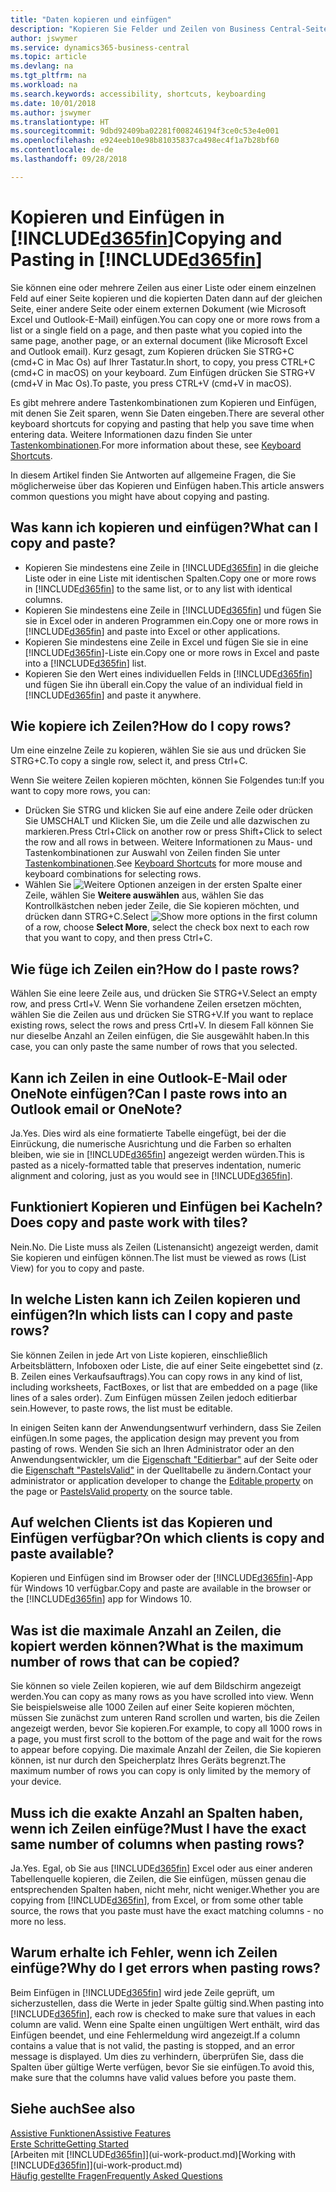 ```yaml
---
title: "Daten kopieren und einfügen"
description: "Kopieren Sie Felder und Zeilen von Business Central-Seiten und fügen Sie sie an anderer Stelle ein"
author: jswymer
ms.service: dynamics365-business-central
ms.topic: article
ms.devlang: na
ms.tgt_pltfrm: na
ms.workload: na
ms.search.keywords: accessibility, shortcuts, keyboarding
ms.date: 10/01/2018
ms.author: jswymer
ms.translationtype: HT
ms.sourcegitcommit: 9dbd92409ba02281f008246194f3ce0c53e4e001
ms.openlocfilehash: e924eeb10e98b81035837ca498ec4f1a7b28bf60
ms.contentlocale: de-de
ms.lasthandoff: 09/28/2018

---
```


# <a name="copying-and-pasting-in-included365finincludesd365finmdmd"></a><span data-ttu-id="db760-103">Kopieren und Einfügen in [!INCLUDE[d365fin](includes/d365fin_md.md)]</span><span class="sxs-lookup"><span data-stu-id="db760-103">Copying and Pasting in [!INCLUDE[d365fin](includes/d365fin_md.md)]</span></span>
<span data-ttu-id="db760-104">Sie können eine oder mehrere Zeilen aus einer Liste oder einem einzelnen Feld auf einer Seite kopieren und die kopierten Daten dann auf der gleichen Seite, einer andere Seite oder einem externen Dokument (wie Microsoft Excel und Outlook-E-Mail) einfügen.</span><span class="sxs-lookup"><span data-stu-id="db760-104">You can copy one or more rows from a list or a single field on a page, and then paste what you copied into the same page, another page, or an external document (like Microsoft Excel and Outlook email).</span></span> <span data-ttu-id="db760-105">Kurz gesagt, zum Kopieren drücken Sie STRG+C (cmd+C in Mac Os) auf Ihrer Tastatur.</span><span class="sxs-lookup"><span data-stu-id="db760-105">In short, to copy, you press CTRL+C (cmd+C in macOS) on your keyboard.</span></span> <span data-ttu-id="db760-106">Zum Einfügen drücken Sie STRG+V (cmd+V in Mac Os).</span><span class="sxs-lookup"><span data-stu-id="db760-106">To paste, you press CTRL+V (cmd+V in macOS).</span></span>

<span data-ttu-id="db760-107">Es gibt mehrere andere Tastenkombinationen zum Kopieren und Einfügen, mit denen Sie Zeit sparen, wenn Sie Daten eingeben.</span><span class="sxs-lookup"><span data-stu-id="db760-107">There are several other keyboard shortcuts for copying and pasting that help you save time when entering data.</span></span> <span data-ttu-id="db760-108">Weitere Informationen dazu finden Sie unter [Tastenkombinationen](keyboard-shortcuts.md#CopyRows).</span><span class="sxs-lookup"><span data-stu-id="db760-108">For more information about these, see [Keyboard Shortcuts](keyboard-shortcuts.md#CopyRows).</span></span>

<span data-ttu-id="db760-109">In diesem Artikel finden Sie Antworten auf allgemeine Fragen, die Sie möglicherweise über das Kopieren und Einfügen haben.</span><span class="sxs-lookup"><span data-stu-id="db760-109">This article answers common questions you might have about copying and pasting.</span></span>  

## <a name="what-can-i-copy-and-paste"></a><span data-ttu-id="db760-110">Was kann ich kopieren und einfügen?</span><span class="sxs-lookup"><span data-stu-id="db760-110">What can I copy and paste?</span></span>
-   <span data-ttu-id="db760-111">Kopieren Sie mindestens eine Zeile in [!INCLUDE[d365fin](includes/d365fin_md.md)] in die gleiche Liste oder in eine Liste mit identischen Spalten.</span><span class="sxs-lookup"><span data-stu-id="db760-111">Copy one or more rows in [!INCLUDE[d365fin](includes/d365fin_md.md)] to the same list, or to any list with identical columns.</span></span>
-   <span data-ttu-id="db760-112">Kopieren Sie mindestens eine Zeile in [!INCLUDE[d365fin](includes/d365fin_md.md)] und fügen Sie sie in Excel oder in anderen Programmen ein.</span><span class="sxs-lookup"><span data-stu-id="db760-112">Copy one or more rows in [!INCLUDE[d365fin](includes/d365fin_md.md)] and paste into Excel or other applications.</span></span>
-   <span data-ttu-id="db760-113">Kopieren Sie mindestens eine Zeile in Excel und fügen Sie sie in eine [!INCLUDE[d365fin](includes/d365fin_md.md)]-Liste ein.</span><span class="sxs-lookup"><span data-stu-id="db760-113">Copy one or more rows in Excel and paste into a [!INCLUDE[d365fin](includes/d365fin_md.md)] list.</span></span>
-   <span data-ttu-id="db760-114">Kopieren Sie den Wert eines individuellen Felds in [!INCLUDE[d365fin](includes/d365fin_md.md)] und fügen Sie ihn überall ein.</span><span class="sxs-lookup"><span data-stu-id="db760-114">Copy the value of an individual field in [!INCLUDE[d365fin](includes/d365fin_md.md)] and paste it anywhere.</span></span>

## <a name="how-do-i-copy-rows"></a><span data-ttu-id="db760-115">Wie kopiere ich Zeilen?</span><span class="sxs-lookup"><span data-stu-id="db760-115">How do I copy rows?</span></span>
<span data-ttu-id="db760-116">Um eine einzelne Zeile zu kopieren, wählen Sie sie aus und drücken Sie STRG+C.</span><span class="sxs-lookup"><span data-stu-id="db760-116">To copy a single row, select it, and press Ctrl+C.</span></span>

<span data-ttu-id="db760-117">Wenn Sie weitere Zeilen kopieren möchten, können Sie Folgendes tun:</span><span class="sxs-lookup"><span data-stu-id="db760-117">If you want to copy more rows, you can:</span></span>
-   <span data-ttu-id="db760-118">Drücken Sie STRG und klicken Sie auf eine andere Zeile oder drücken Sie UMSCHALT und Klicken Sie, um die Zeile und alle dazwischen zu markieren.</span><span class="sxs-lookup"><span data-stu-id="db760-118">Press Ctrl+Click on another row or press Shift+Click to select the row and all rows in between.</span></span> <span data-ttu-id="db760-119">Weitere Informationen zu Maus- und Tastenkombinationen zur Auswahl von Zeilen finden Sie unter [Tastenkombinationen](keyboard-shortcuts.md#CopyRows).</span><span class="sxs-lookup"><span data-stu-id="db760-119">See [Keyboard Shortcuts](keyboard-shortcuts.md#CopyRows) for more mouse and keyboard combinations for selecting rows.</span></span>
-   <span data-ttu-id="db760-120">Wählen Sie ![Weitere Optionen anzeigen](media/show-more-options-icon.png "Wietere Optionen anzeigen-Symbol") in der ersten Spalte einer Zeile, wählen Sie **Weitere auswählen** aus, wählen Sie das Kontrollkästchen neben jeder Zeile, die Sie kopieren möchten, und drücken dann STRG+C.</span><span class="sxs-lookup"><span data-stu-id="db760-120">Select ![Show more options](media/show-more-options-icon.png "Show more options icon") in the first column of a row, choose **Select More**, select the check box next to each row that you want to copy, and then press Ctrl+C.</span></span>

## <a name="how-do-i-paste-rows"></a><span data-ttu-id="db760-121">Wie füge ich Zeilen ein?</span><span class="sxs-lookup"><span data-stu-id="db760-121">How do I paste rows?</span></span>
<span data-ttu-id="db760-122">Wählen Sie eine leere Zeile aus, und drücken Sie STRG+V.</span><span class="sxs-lookup"><span data-stu-id="db760-122">Select an empty row, and press Crtl+V.</span></span> <span data-ttu-id="db760-123">Wenn Sie vorhandene Zeilen ersetzen möchten, wählen Sie die Zeilen aus und drücken Sie STRG+V.</span><span class="sxs-lookup"><span data-stu-id="db760-123">If you want to replace existing rows, select the rows and press Crtl+V.</span></span> <span data-ttu-id="db760-124">In diesem Fall können Sie nur dieselbe Anzahl an Zeilen einfügen, die Sie ausgewählt haben.</span><span class="sxs-lookup"><span data-stu-id="db760-124">In this case, you can only paste the same number of rows that you selected.</span></span>

<!-- Rows are pasted directly where your cursor is located. If you paste into an empty line, any existing subsequent lines will be moved after the pasted lines. If you paste into an existing line or lines, this will be overwritten.-->

## <a name="can-i-paste-rows-into-an-outlook-email-or-onenote"></a><span data-ttu-id="db760-125">Kann ich Zeilen in eine Outlook-E-Mail oder OneNote einfügen?</span><span class="sxs-lookup"><span data-stu-id="db760-125">Can I paste rows into an Outlook email or OneNote?</span></span>
<span data-ttu-id="db760-126">Ja.</span><span class="sxs-lookup"><span data-stu-id="db760-126">Yes.</span></span> <span data-ttu-id="db760-127">Dies wird als eine formatierte Tabelle eingefügt, bei der die Einrückung, die numerische Ausrichtung und die Farben so erhalten bleiben, wie sie in [!INCLUDE[d365fin](includes/d365fin_md.md)] angezeigt werden würden.</span><span class="sxs-lookup"><span data-stu-id="db760-127">This is pasted as a nicely-formatted table that preserves indentation, numeric alignment and coloring, just as you would see in [!INCLUDE[d365fin](includes/d365fin_md.md)].</span></span>

## <a name="does-copy-and-paste-work-with-tiles"></a><span data-ttu-id="db760-128">Funktioniert Kopieren und Einfügen bei Kacheln?</span><span class="sxs-lookup"><span data-stu-id="db760-128">Does copy and paste work with tiles?</span></span>
<span data-ttu-id="db760-129">Nein.</span><span class="sxs-lookup"><span data-stu-id="db760-129">No.</span></span> <span data-ttu-id="db760-130">Die Liste muss als Zeilen (Listenansicht) angezeigt werden, damit Sie kopieren und einfügen können.</span><span class="sxs-lookup"><span data-stu-id="db760-130">The list must be viewed as rows (List View) for you to copy and paste.</span></span>

## <a name="in-which-lists-can-i-copy-and-paste-rows"></a><span data-ttu-id="db760-131">In welche Listen kann ich Zeilen kopieren und einfügen?</span><span class="sxs-lookup"><span data-stu-id="db760-131">In which lists can I copy and paste rows?</span></span>
<span data-ttu-id="db760-132">Sie können Zeilen in jede Art von Liste kopieren, einschließlich Arbeitsblättern, Infoboxen oder Liste, die auf einer Seite eingebettet sind (z. B. Zeilen eines Verkaufsauftrags).</span><span class="sxs-lookup"><span data-stu-id="db760-132">You can copy rows in any kind of list, including worksheets, FactBoxes, or list that are embedded on a page (like lines of a sales order).</span></span> <span data-ttu-id="db760-133">Zum Einfügen müssen Zeilen jedoch editierbar sein.</span><span class="sxs-lookup"><span data-stu-id="db760-133">However, to paste rows, the list must be editable.</span></span>

<span data-ttu-id="db760-134">In einigen Seiten kann der Anwendungsentwurf verhindern, dass Sie Zeilen einfügen.</span><span class="sxs-lookup"><span data-stu-id="db760-134">In some pages, the application design may prevent you from pasting of rows.</span></span> <span data-ttu-id="db760-135">Wenden Sie sich an Ihren Administrator oder an den Anwendungsentwickler, um die [Eigenschaft "Editierbar"](https://docs.microsoft.com/en-us/dynamics365/business-central/dev-itpro/developer/properties/devenv-editable-property) auf der Seite oder die [Eigenschaft "PasteIsValid"](https://docs.microsoft.com/en-us/dynamics365/business-central/dev-itpro/developer/properties/devenv-pasteisvalid-property) in der Quelltabelle zu ändern.</span><span class="sxs-lookup"><span data-stu-id="db760-135">Contact your administrator or application developer to change the [Editable property](https://docs.microsoft.com/en-us/dynamics365/business-central/dev-itpro/developer/properties/devenv-editable-property) on the page or [PasteIsValid property](https://docs.microsoft.com/en-us/dynamics365/business-central/dev-itpro/developer/properties/devenv-pasteisvalid-property) on the source table.</span></span>

## <a name="on-which-clients-is-copy-and-paste-available"></a><span data-ttu-id="db760-136">Auf welchen Clients ist das Kopieren und Einfügen verfügbar?</span><span class="sxs-lookup"><span data-stu-id="db760-136">On which clients is copy and paste available?</span></span>
<span data-ttu-id="db760-137">Kopieren und Einfügen sind im Browser oder der [!INCLUDE[d365fin](includes/d365fin_md.md)]-App für Windows 10 verfügbar.</span><span class="sxs-lookup"><span data-stu-id="db760-137">Copy and paste are available in the browser or the [!INCLUDE[d365fin](includes/d365fin_md.md)] app for Windows 10.</span></span>

## <a name="what-is-the-maximum-number-of-rows-that-can-be-copied"></a><span data-ttu-id="db760-138">Was ist die maximale Anzahl an Zeilen, die kopiert werden können?</span><span class="sxs-lookup"><span data-stu-id="db760-138">What is the maximum number of rows that can be copied?</span></span>
<span data-ttu-id="db760-139">Sie können so viele Zeilen kopieren, wie auf dem Bildschirm angezeigt werden.</span><span class="sxs-lookup"><span data-stu-id="db760-139">You can copy as many rows as you have scrolled into view.</span></span> <span data-ttu-id="db760-140">Wenn Sie beispielsweise alle 1000 Zeilen auf einer Seite kopieren möchten, müssen Sie zunächst zum unteren Rand scrollen und warten, bis die Zeilen angezeigt werden, bevor Sie kopieren.</span><span class="sxs-lookup"><span data-stu-id="db760-140">For example, to copy all 1000 rows in a page, you must first scroll to the bottom of the page and wait for the rows to appear before copying.</span></span> <span data-ttu-id="db760-141">Die maximale Anzahl der Zeilen, die Sie kopieren können, ist nur durch den Speicherplatz Ihres Geräts begrenzt.</span><span class="sxs-lookup"><span data-stu-id="db760-141">The maximum number of rows you can copy is only limited by the memory of your device.</span></span>

## <a name="must-i-have-the-exact-same-number-of-columns-when-pasting-rows"></a><span data-ttu-id="db760-142">Muss ich die exakte Anzahl an Spalten haben, wenn ich Zeilen einfüge?</span><span class="sxs-lookup"><span data-stu-id="db760-142">Must I have the exact same number of columns when pasting rows?</span></span>
<span data-ttu-id="db760-143">Ja.</span><span class="sxs-lookup"><span data-stu-id="db760-143">Yes.</span></span> <span data-ttu-id="db760-144">Egal, ob Sie aus [!INCLUDE[d365fin](includes/d365fin_md.md)] Excel oder aus einer anderen Tabellenquelle kopieren, die Zeilen, die Sie einfügen, müssen genau die entsprechenden Spalten haben, nicht mehr, nicht weniger.</span><span class="sxs-lookup"><span data-stu-id="db760-144">Whether you are copying from [!INCLUDE[d365fin](includes/d365fin_md.md)], from Excel, or from some other table source, the rows that you paste must have the exact matching columns - no more no less.</span></span>

## <a name="why-do-i-get-errors-when-pasting-rows"></a><span data-ttu-id="db760-145">Warum erhalte ich Fehler, wenn ich Zeilen einfüge?</span><span class="sxs-lookup"><span data-stu-id="db760-145">Why do I get errors when pasting rows?</span></span> 
<span data-ttu-id="db760-146">Beim Einfügen in [!INCLUDE[d365fin](includes/d365fin_md.md)] wird jede Zeile geprüft, um sicherzustellen, dass die Werte in jeder Spalte gültig sind.</span><span class="sxs-lookup"><span data-stu-id="db760-146">When pasting into [!INCLUDE[d365fin](includes/d365fin_md.md)], each row is checked to make sure that values in each column are valid.</span></span> <span data-ttu-id="db760-147">Wenn eine Spalte einen ungültigen Wert enthält, wird das Einfügen beendet, und eine Fehlermeldung wird angezeigt.</span><span class="sxs-lookup"><span data-stu-id="db760-147">If a column contains a value that is not valid, the pasting is stopped, and an error message is displayed.</span></span> <span data-ttu-id="db760-148">Um dies zu verhindern, überprüfen Sie, dass die Spalten über gültige Werte verfügen, bevor Sie sie einfügen.</span><span class="sxs-lookup"><span data-stu-id="db760-148">To avoid this, make sure that the columns have valid values before you paste them.</span></span>


## <a name="see-also"></a><span data-ttu-id="db760-149">Siehe auch</span><span class="sxs-lookup"><span data-stu-id="db760-149">See also</span></span>
[<span data-ttu-id="db760-150">Assistive Funktionen</span><span class="sxs-lookup"><span data-stu-id="db760-150">Assistive Features</span></span>](ui-accessibility.md)  
[<span data-ttu-id="db760-151">Erste Schritte</span><span class="sxs-lookup"><span data-stu-id="db760-151">Getting Started</span></span>](product-get-started.md)  
<span data-ttu-id="db760-152">[Arbeiten mit [!INCLUDE[d365fin](includes/d365fin_md.md)]](ui-work-product.md)</span><span class="sxs-lookup"><span data-stu-id="db760-152">[Working with [!INCLUDE[d365fin](includes/d365fin_md.md)]](ui-work-product.md)</span></span>  
[<span data-ttu-id="db760-153">Häufig gestellte Fragen</span><span class="sxs-lookup"><span data-stu-id="db760-153">Frequently Asked Questions</span></span>](across-faq.md)  

